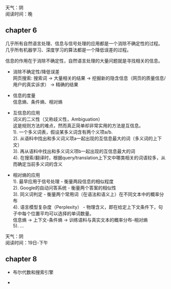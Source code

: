 天气：阴  
阅读时间：晚  


## chapter 6
几乎所有自然语言处理、信息与信号处理的应用都是一个消除不确定性的过程。  
几乎所有机器学习、深度学习的算法都是一个降低误差的过程。  

信息的作用在于消除不确定性，自然语言处理的大量问题就是寻找相关的信息。

+ 消除不确定性/降低误差  
网页搜索: 搜索词  ->  大量相关的结果  ->  挖掘新的隐含信息（网页的质量信息/用户的真实诉求）  ->  精确的结果  


+ 信息的度量  
信息熵、条件熵、相对熵


+ 互信息的应用  
词义的二义性（又称歧义性，Ambiguation）  
这是规则方法的难点，然而真正简单却非常实用的方法是互信息。  
1). 一个多义词表，假设某多义词含有两个义项a/b.  
2). 从语料中找出和多义词义项a一起出现的互信息最大的词（多义词的上下文）  
3). 再从语料中找出和多义词义项b一起出现的互信息最大的词  
4). 在搜索/翻译时，根据query/translation上下文中哪类相关的词语较多，从而确定当前多义词的含义  


+ 相对熵的应用  
1). 最早应用于信号处理 - 衡量两段信息的相似程度  
2). Google的自动问答系统 - 衡量两个答案的相似性  
3). 同义词判定 - 衡量两个常用词（在语法和语义上）在不同文本中的概率分布  
4). 语言模型复杂度（Perplexity） - 物理含义，即在给定上下文条件下，句子中每个位置平均可以选择的单词数量。  
信息熵 -> 上下文-条件熵 -> 训练语料与真实文本的概率分布-相对熵  
5). ...





天气：阴  
阅读时间：19日-下午 


## chapter 8
+ 布尔代数和搜索引擎


+ 


